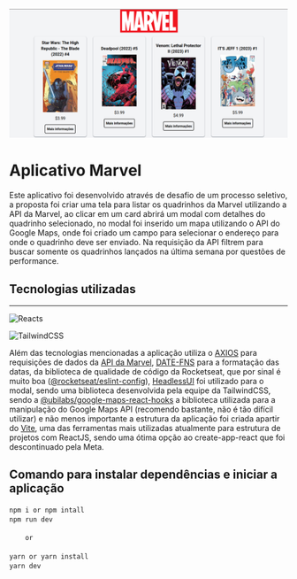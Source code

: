 ![alt](public/app-marvel.png)

# Aplicativo Marvel

Este aplicativo foi desenvolvido através de desafio de um processo seletivo, a proposta foi criar uma tela para listar os quadrinhos da Marvel utilizando a API da Marvel, ao clicar em um card abrirá um modal com detalhes do quadrinho selecionado, no modal foi inserido um mapa utilizando o API do Google Maps, onde foi criado um campo para selecionar o endereço para onde o quadrinho deve ser enviado. Na requisição da API filtrem para buscar somente os quadrinhos lançados na última semana por questões de performance.

## Tecnologias utilizadas
----------
![Reacts](https://img.shields.io/badge/React-20232A?style=for-the-badge&logo=react&logoColor=61DAFB)

![TailwindCSS](https://img.shields.io/badge/Tailwind_CSS-38B2AC?style=for-the-badge&logo=tailwind-css&logoColor=white)


Além das tecnologias mencionadas a aplicação utiliza o [AXIOS](https://axios-http.com/) para requisições de dados da [API da Marvel](https://developer.marvel.com/), [DATE-FNS](https://date-fns.org/) para a formatação das datas, da biblioteca de qualidade de código da Rocketseat, que por sinal é muito boa ([@rocketseat/eslint-config](https://github.com/rocketseat/eslint-config-rocketseat#readme)), [HeadlessUI](https://headlessui.com/) foi utilizado para o modal, sendo uma biblioteca desenvolvida pela equipe da TailwindCSS, sendo a [@ubilabs/google-maps-react-hooks](https://github.com/ubilabs/google-maps-react-hooks) a biblioteca utilizada para a manipulação do Google Maps API (recomendo bastante, não é tão difícil utilizar) e não menos importante a estrutura da aplicação foi criada apartir do [Vite](https://vitejs.dev/), uma das ferramentas mais utilizadas atualmente para estrutura de projetos com ReactJS, sendo uma ótima opção ao create-app-react que foi descontinuado pela Meta.

<!-- ## Link da aplicação
[vercel]() -->

## Comando para instalar dependências e iniciar a aplicação

```javascript
npm i or npm intall
npm run dev

	or

yarn or yarn install
yarn dev
```
